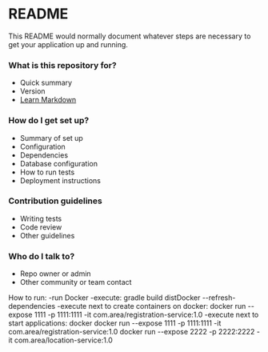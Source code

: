 # README #

This README would normally document whatever steps are necessary to get your application up and running.

### What is this repository for? ###

* Quick summary
* Version
* [Learn Markdown](https://bitbucket.org/tutorials/markdowndemo)

### How do I get set up? ###

* Summary of set up
* Configuration
* Dependencies
* Database configuration
* How to run tests
* Deployment instructions

### Contribution guidelines ###

* Writing tests
* Code review
* Other guidelines

### Who do I talk to? ###

* Repo owner or admin
* Other community or team contact

How to run:
    -run Docker
    -execute: gradle build distDocker --refresh-dependencies
    -execute next to create containers on docker: docker run --expose 1111 -p 1111:1111 -it com.area/registration-service:1.0
    -execute next to start applications: docker docker run --expose 1111 -p 1111:1111 -it com.area/registration-service:1.0
                     docker run --expose 2222 -p 2222:2222 -it com.area/location-service:1.0
